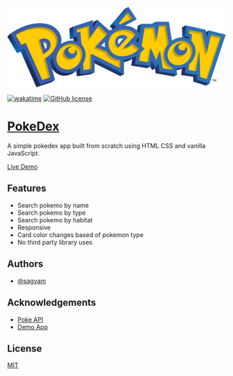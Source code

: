 ![Logo](https://raw.githubusercontent.com/Sagyam/pokeDex/1e746f16ac1c1de0946dcc8b59cc3b005bf47586/logo.svg)

[![wakatime](https://wakatime.com/badge/user/4ce09006-1b8c-491f-ace1-a70b32d5fc1c/project/c79c52c8-60e7-43b0-9fff-bd719f935410.svg?style=for-the-badge)](https://wakatime.com/badge/user/4ce09006-1b8c-491f-ace1-a70b32d5fc1c/project/c79c52c8-60e7-43b0-9fff-bd719f935410?style=for-the-badge)
[![GitHub license](https://img.shields.io/github/license/Sagyam/Major-Project-Backend?style=for-the-badge)](https://github.com/Sagyam/Major-Project-Backend/blob/backend/LICENSE)

# [PokeDex](https://www.sagyamthapa.me/pokeDex)

A simple pokedex app built from scratch using HTML CSS and vanilla JavaScript.

[Live Demo](https://www.sagyamthapa.me/pokeDex/)

## Features

- Search pokemo by name
- Search pokemo by type
- Search pokemo by habitat
- Responsive
- Card color changes based of pokemon type
- No third party library uses

## Authors

- [@sagyam](https://www.github.com/sagyam)

## Acknowledgements

- [Poke API](https://pokeapi.co/)
- [Demo App](https://pokedex.org)

## License

[MIT](https://choosealicense.com/licenses/mit/)
